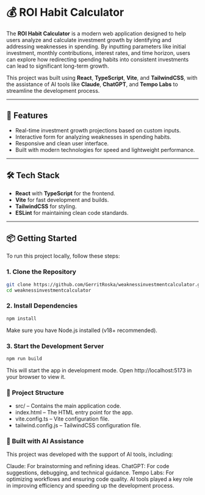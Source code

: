 # 💰 ROI Habit Calculator

The **ROI Habit Calculator** is a modern web application designed to help users analyze and calculate investment growth by identifying and addressing weaknesses in spending. By inputting parameters like initial investment, monthly contributions, interest rates, and time horizon, users can explore how redirecting spending habits into consistent investments can lead to significant long-term growth.

This project was built using **React**, **TypeScript**, **Vite**, and **TailwindCSS**, with the assistance of AI tools like **Claude**, **ChatGPT**, and **Tempo Labs** to streamline the development process.

---

## 🚀 Features
- Real-time investment growth projections based on custom inputs.
- Interactive form for analyzing weaknesses in spending habits.
- Responsive and clean user interface.
- Built with modern technologies for speed and lightweight performance.

---

## 🛠️ Tech Stack
- **React** with **TypeScript** for the frontend.
- **Vite** for fast development and builds.
- **TailwindCSS** for styling.
- **ESLint** for maintaining clean code standards.

---

## 📦 Getting Started
To run this project locally, follow these steps:

### 1. Clone the Repository
```bash
git clone https://github.com/GerritRoska/weaknessinvestmentcalculator.git
cd weaknessinvestmentcalculator
```
### 2. Install Dependencies  
```bash
npm install
```
Make sure you have Node.js installed (v18+ recommended).

### 3. Start the Development Server
```bash
npm run build
```
This will start the app in development mode. Open http://localhost:5173 in your browser to view it.

### 📁 Project Structure
- src/ – Contains the main application code.
- index.html – The HTML entry point for the app.
- vite.config.ts – Vite configuration file.
- tailwind.config.js – TailwindCSS configuration file.

### 🤖 Built with AI Assistance
This project was developed with the support of AI tools, including:

Claude: For brainstorming and refining ideas.
ChatGPT: For code suggestions, debugging, and technical guidance.
Tempo Labs: For optimizing workflows and ensuring code quality.
AI tools played a key role in improving efficiency and speeding up the development process.
